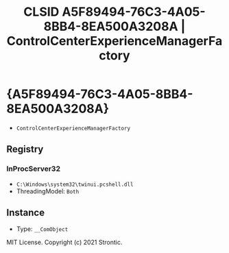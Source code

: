 ﻿---
title: "CLSID A5F89494-76C3-4A05-8BB4-8EA500A3208A | ControlCenterExperienceManagerFactory"
excerpt: What is COM-Object CLSID A5F89494-76C3-4A05-8BB4-8EA500A3208A?
---

# {A5F89494-76C3-4A05-8BB4-8EA500A3208A}

* `ControlCenterExperienceManagerFactory`

## Registry


### InProcServer32

* `C:\Windows\system32\twinui.pcshell.dll`
* ThreadingModel: `Both`

## Instance

* Type: `__ComObject`

MIT License. Copyright (c) 2021 Strontic.


